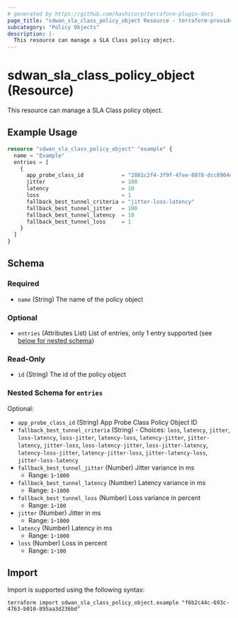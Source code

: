 ```yaml
---
# generated by https://github.com/hashicorp/terraform-plugin-docs
page_title: "sdwan_sla_class_policy_object Resource - terraform-provider-sdwan"
subcategory: "Policy Objects"
description: |-
  This resource can manage a SLA Class policy object.
---
```


# sdwan_sla_class_policy_object (Resource)

This resource can manage a SLA Class policy object.

## Example Usage

```terraform
resource "sdwan_sla_class_policy_object" "example" {
  name = "Example"
  entries = [
    {
      app_probe_class_id            = "2081c2f4-3f9f-4fee-8078-dcc8904e368d"
      jitter                        = 100
      latency                       = 10
      loss                          = 1
      fallback_best_tunnel_criteria = "jitter-loss-latency"
      fallback_best_tunnel_jitter   = 100
      fallback_best_tunnel_latency  = 10
      fallback_best_tunnel_loss     = 1
    }
  ]
}
```

<!-- schema generated by tfplugindocs -->
## Schema

### Required

- `name` (String) The name of the policy object

### Optional

- `entries` (Attributes List) List of entries, only 1 entry supported (see [below for nested schema](#nestedatt--entries))

### Read-Only

- `id` (String) The id of the policy object

<a id="nestedatt--entries"></a>
### Nested Schema for `entries`

Optional:

- `app_probe_class_id` (String) App Probe Class Policy Object ID
- `fallback_best_tunnel_criteria` (String) - Choices: `loss`, `latency`, `jitter`, `loss-latency`, `loss-jitter`, `latency-loss`, `latency-jitter`, `jitter-latency`, `jitter-loss`, `loss-latency-jitter`, `loss-jitter-latency`, `latency-loss-jitter`, `latency-jitter-loss`, `jitter-latency-loss`, `jitter-loss-latency`
- `fallback_best_tunnel_jitter` (Number) Jitter variance in ms
  - Range: `1`-`1000`
- `fallback_best_tunnel_latency` (Number) Latency variance in ms
  - Range: `1`-`1000`
- `fallback_best_tunnel_loss` (Number) Loss variance in percent
  - Range: `1`-`100`
- `jitter` (Number) Jitter in ms
  - Range: `1`-`1000`
- `latency` (Number) Latency in ms
  - Range: `1`-`1000`
- `loss` (Number) Loss in percent
  - Range: `1`-`100`

## Import

Import is supported using the following syntax:

```shell
terraform import sdwan_sla_class_policy_object.example "f6b2c44c-693c-4763-b010-895aa3d236bd"
```
